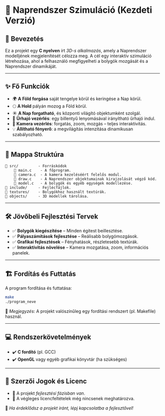 ﻿# 🌌 Naprendszer Szimuláció (Kezdeti Verzió)

## 🚀 Bevezetés

Ez a projekt egy **C nyelven** írt *3D-s alkalmazás*, amely a Naprendszer modelljének megjelenítését célozza meg. A cél egy interaktív szimuláció létrehozása, ahol a felhasználó megfigyelheti a bolygók mozgását és a Naprendszer dinamikáját.

---

## ✨ Fő Funkciók

- 🌍 **A Föld forgása** saját tengelye körül és keringése a Nap körül.
- 🌕 **A Hold** pályán mozog a Föld körül.
- ☀️ **A Nap forgatható**, és központi világító objektumként szolgál.
- 🚀 **Űrhajó vezérlés**: egy billentyű lenyomásával irányítható űrhajó indul.
- 🎥 **Kamera vezérlés**: forgatás, zoom, mozgás – teljes interaktivitás.
- 💡 **Állítható fényerő**: a megvilágítás intenzitása dinamikusan szabályozható.

---

## 📂 Mappa Struktúra

```
📁 src/         - Forráskódok
    📜 main.c    - A főprogram.
    📜 camera.c  - A kamera kezeléséért felelős modul.
    📜 draw.c    - A Naprendszer objektumainak kirajzolását végző kód.
    📜 model.c   - A bolygók és egyéb egységek modellezése.
📁 include/     - Fejlécfájlok.
📁 textures/    - Bolygókhoz használt textúrák.
📁 objects/     - 3D modellek tárolása.
```

---

## 🛠️ Jövőbeli Fejlesztési Tervek

- ✅ **Bolygók kiegészítése** – Minden égitest beillesztése.
- ✅ **Pályaszámítások fejlesztése** – Reálisabb bolygómozgások.
- ✅ **Grafikai fejlesztések** – Fényhatások, részletesebb textúrák.
- ✅ **Interaktivitás növelése** – Kamera mozgatása, zoom, információs panelek.

---

## 🏗️ Fordítás és Futtatás

A program fordítása és futtatása:

```bash
make
./program_neve
```

🔹 *Megjegyzés*: A projekt valószínűleg egy fordítási rendszert (pl. Makefile) használ.

---

## 💻 Rendszerkövetelmények

- ✔️ **C fordító** (pl. GCC)
- ✔️ **OpenGL** vagy egyéb grafikai könyvtár (ha szükséges)

---

## 📜 Szerzői Jogok és Licenc

- 🔹 A projekt *fejlesztési fázisban van*.
- 🔹 A végleges licencfeltételek még nincsenek meghatározva.

📩 *Ha érdeklődsz a projekt iránt, lépj kapcsolatba a fejlesztővel!*
